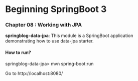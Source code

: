 # Beginning SpringBoot 3


### Chapter 08 : Working with JPA

**springblog-data-jpa**: This module is a SpringBoot application demonstrating how to use data-jpa starter.

#### How to run?

springblog-data-jpa> mvn spring-boot:run

Go to http://localhost:8080/
